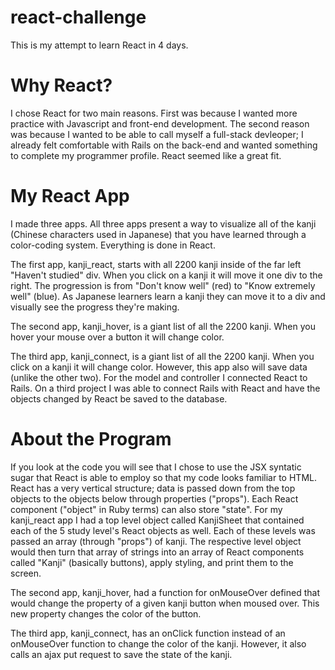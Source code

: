 # react-challenge
This is my attempt to learn React in 4 days.

# Why React?
I chose React for two main reasons. First was because I wanted more practice with Javascript and front-end development. The second reason was because I wanted to be able to call myself a full-stack devleoper; I already felt comfortable with Rails on the back-end and wanted something to complete my programmer profile. React seemed like a great fit.

# My React App
I made three apps. All three apps present a way to visualize all of the kanji (Chinese characters used in Japanese) that you have learned through a color-coding system. Everything is done in React.

The first app, kanji_react, starts with all 2200 kanji inside of the far left "Haven't studied" div. When you click on a kanji it will move it one div to the right. The progression is from "Don't know well" (red) to "Know extremely well" (blue). As Japanese learners learn a kanji they can move it to a div and visually see the progress they're making.

The second app, kanji_hover, is a giant list of all the 2200 kanji. When you hover your mouse over a button it will change color.

The third app, kanji_connect, is a giant list of all the 2200 kanji. When you click on a kanji it will change color. However, this app also will save data (unlike the other two). For the model and controller I connected React to Rails. On a third project I was able to connect Rails with React and have the objects changed by React be saved to the database.

# About the Program
If you look at the code you will see that I chose to use the JSX syntatic sugar that React is able to employ so that my code looks familiar to HTML. React has a very vertical structure; data is passed down from the top objects to the objects below through properties ("props"). Each React component ("object" in Ruby terms) can also store "state". For my kanji_react app I had a top level object called KanjiSheet that contained each of the 5 study level's React objects as well. Each of these levels was passed an array (through "props") of kanji. The respective level object would then turn that array of strings into an array of React components called "Kanji" (basically buttons), apply styling, and print them to the screen.

The second app, kanji_hover, had a function for onMouseOver defined that would change the property of a given kanji button when moused over. This new property changes the color of the button.

The third app, kanji_connect, has an onClick function instead of an onMouseOver function to change the color of the kanji. However, it also calls an ajax put request to save the state of the kanji.